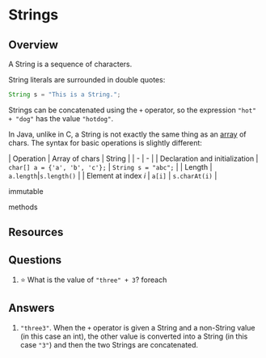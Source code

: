 # Strings
## Overview

A String is a sequence of characters.

String literals are surrounded in double quotes:
```java
String s = "This is a String.";
```

Strings can be concatenated using the `+` operator, so the expression `"hot" + "dog"` has the value `"hotdog"`.

In Java, unlike in C, a String is not exactly the same thing as an [array](arrays.md) of chars. The syntax for basic operations is slightly different:

| Operation | Array of chars | String |
| - | - |
| Declaration and initialization | `char[] a = {'a', 'b', 'c'};` | `String s = "abc";` |
| Length | `a.length`|`s.length()` |
| Element at index *i* | `a[i]` | `s.charAt(i)` |


immutable

methods

## Resources

## Questions
1. :star: What is the value of `"three" + 3`?
foreach

## Answers
1. `"three3"`. When the `+` operator is given a String and a non-String value (in this case an int), the other value is converted into a String (in this case `"3"`) and then the two Strings are concatenated.
